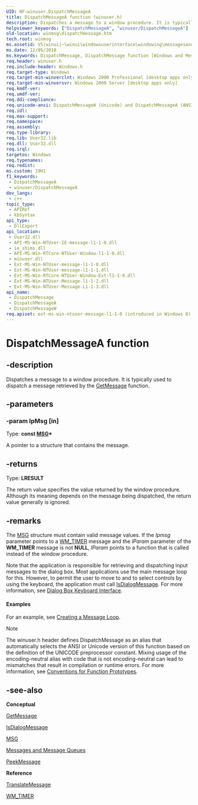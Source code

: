 ```yaml
---
UID: NF:winuser.DispatchMessageA
title: DispatchMessageA function (winuser.h)
description: Dispatches a message to a window procedure. It is typically used to dispatch a message retrieved by the GetMessage function. (DispatchMessageA)
helpviewer_keywords: ["DispatchMessageA", "winuser/DispatchMessageA"]
old-location: winmsg\dispatchmessage.htm
tech.root: winmsg
ms.assetid: VS|winui|~\winui\windowsuserinterface\windowing\messagesandmessagequeues\messagesandmessagequeuesreference\messagesandmessagequeuesfunctions\dispatchmessage.htm
ms.date: 12/05/2018
ms.keywords: DispatchMessage, DispatchMessage function [Windows and Messages], DispatchMessageA, DispatchMessageW, _win32_DispatchMessage, _win32_dispatchmessage_cpp, winmsg.dispatchmessage, winui._win32_dispatchmessage, winuser/DispatchMessage, winuser/DispatchMessageA, winuser/DispatchMessageW
req.header: winuser.h
req.include-header: Windows.h
req.target-type: Windows
req.target-min-winverclnt: Windows 2000 Professional [desktop apps only]
req.target-min-winversvr: Windows 2000 Server [desktop apps only]
req.kmdf-ver: 
req.umdf-ver: 
req.ddi-compliance: 
req.unicode-ansi: DispatchMessageW (Unicode) and DispatchMessageA (ANSI)
req.idl: 
req.max-support: 
req.namespace: 
req.assembly: 
req.type-library: 
req.lib: User32.lib
req.dll: User32.dll
req.irql: 
targetos: Windows
req.typenames: 
req.redist: 
ms.custom: 19H1
f1_keywords:
 - DispatchMessageA
 - winuser/DispatchMessageA
dev_langs:
 - c++
topic_type:
 - APIRef
 - kbSyntax
api_type:
 - DllExport
api_location:
 - User32.dll
 - API-MS-Win-NTUser-IE-message-l1-1-0.dll
 - ie_shims.dll
 - API-MS-Win-RTCore-NTUser-Window-l1-1-0.dll
 - minuser.dll
 - Ext-MS-Win-NTUser-message-l1-1-0.dll
 - Ext-MS-Win-NTUser-message-l1-1-1.dll
 - Ext-MS-Win-RTCore-NTUser-Window-Ext-l1-1-0.dll
 - Ext-MS-Win-NTUser-Message-l1-1-2.dll
 - Ext-MS-Win-NTUser-Message-L1-1-3.dll
api_name:
 - DispatchMessage
 - DispatchMessageA
 - DispatchMessageW
req.apiset: ext-ms-win-ntuser-message-l1-1-0 (introduced in Windows 8)
---
```


# DispatchMessageA function


## -description

Dispatches a message to a window procedure. It is typically used to dispatch a message retrieved by the <a href="/windows/desktop/api/winuser/nf-winuser-getmessage">GetMessage</a> function.

## -parameters

### -param lpMsg [in]

Type: <b>const <a href="/windows/desktop/api/winuser/ns-winuser-msg">MSG</a>*</b>

A pointer to a structure that contains the message.

## -returns

Type: <b>LRESULT</b>

The return value specifies the value returned by the window procedure. Although its meaning depends on the message being dispatched, the return value generally is ignored.

## -remarks

The <a href="/windows/desktop/api/winuser/ns-winuser-msg">MSG</a> structure must contain valid message values. If the <i>lpmsg</i> parameter points to a <a href="/windows/desktop/winmsg/wm-timer">WM_TIMER</a> message and the <i>lParam</i> parameter of the <b>WM_TIMER</b> message is not <b>NULL</b>, <i>lParam</i> points to a function that is called instead of the window procedure. 

Note that the application is responsible for retrieving and dispatching input messages to the dialog box. Most applications use the main message loop for this. However, to permit the user to move to and to select controls by using the keyboard, the application must call <a href="/windows/desktop/api/winuser/nf-winuser-isdialogmessagea">IsDialogMessage</a>. For more information, see <a href="/windows/desktop/dlgbox/dlgbox-programming-considerations">Dialog Box Keyboard Interface</a>.


#### Examples

For an example, see <a href="/windows/desktop/winmsg/using-messages-and-message-queues">Creating a Message Loop</a>.

<div class="code"></div>




> [!NOTE]
> The winuser.h header defines DispatchMessage as an alias that automatically selects the ANSI or Unicode version of this function based on the definition of the UNICODE preprocessor constant. Mixing usage of the encoding-neutral alias with code that is not encoding-neutral can lead to mismatches that result in compilation or runtime errors. For more information, see [Conventions for Function Prototypes](/windows/win32/intl/conventions-for-function-prototypes).

## -see-also

<b>Conceptual</b>



<a href="/windows/desktop/api/winuser/nf-winuser-getmessage">GetMessage</a>



<a href="/windows/desktop/api/winuser/nf-winuser-isdialogmessagea">IsDialogMessage</a>



<a href="/windows/desktop/api/winuser/ns-winuser-msg">MSG</a>



<a href="/windows/desktop/winmsg/messages-and-message-queues">Messages and Message Queues</a>



<a href="/windows/desktop/api/winuser/nf-winuser-peekmessagea">PeekMessage</a>



<b>Reference</b>



<a href="/windows/desktop/api/winuser/nf-winuser-translatemessage">TranslateMessage</a>



<a href="/windows/desktop/winmsg/wm-timer">WM_TIMER</a>

